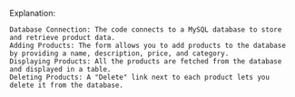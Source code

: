 Explanation:

    Database Connection: The code connects to a MySQL database to store and retrieve product data.
    Adding Products: The form allows you to add products to the database by providing a name, description, price, and category.
    Displaying Products: All the products are fetched from the database and displayed in a table.
    Deleting Products: A "Delete" link next to each product lets you delete it from the database.
